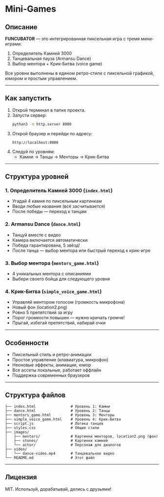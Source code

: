 # Mini-Games

## Описание

**FUNCUBATOR** — это интегрированная пиксельная игра с тремя мини-играми:
1. Определитель Камней 3000
2. Танцевальная пауза (Armansu Dance)
3. Выбор ментора + Крик-Битва (voice game)

Все уровни выполнены в едином ретро-стиле с пиксельной графикой, юмором и простым управлением.

---

## Как запустить

1. Открой терминал в папке проекта.
2. Запусти сервер:
   ```sh
   python3 -m http.server 8000
   ```
3. Открой браузер и перейди по адресу:
   ```
   http://localhost:8000
   ```
4. Следуй по уровням:
   - Камни → Танцы → Менторы → Крик-Битва

---

## Структура уровней

### 1. Определитель Камней 3000 (`index.html`)
- Угадай 4 камня по пиксельным картинкам
- Вводи любые названия (всё засчитывается)
- После победы — переход к танцам

### 2. Armansu Dance (`dance.html`)
- Танцуй вместе с видео
- Камера включается автоматически
- Победа гарантирована, 5 звёзд!
- После танца — выбор ментора или быстрый переход к крик-игре

### 3. Выбор ментора (`mentors_game.html`)
- 4 уникальных ментора с описаниями
- Выбери своего бойца для следующего уровня

### 4. Крик-Битва (`simple_voice_game.html`)
- Управляй ментором голосом (громкость микрофона)
- Новый фон (location2.png)
- Ровно 5 препятствий за игру
- Порог громкости повышен — нужно кричать громче!
- Прыгай, избегай препятствий, набирай очки

---

## Особенности
- Пиксельный стиль и ретро-анимации
- Простое управление (клавиатура, микрофон)
- Неоновые эффекты, анимации, юмор
- Все ассеты локальные, работает оффлайн
- Поддержка современных браузеров

---

## Структура файлов
```
├── index.html                # Уровень 1: Камни
├── dance.html                # Уровень 2: Танцы
├── mentors_game.html         # Уровень 3: Менторы
├── simple_voice_game.html    # Уровень 4: Крик-Битва
├── script.js                 # Логика танцев
├── styles.css                # Общие стили
├── images/
│   ├── mentors/              # Картинки менторов, location2.png (фон)
│   ├── stones/               # Картинки камней
│   └── actor/                # Персонаж для диалогов
├── video/
│   └── dance-video.mp4       # Танцевальное видео
└── README.md                 # Этот файл
```

---

## Лицензия

MIT. Используй, дорабатывай, делись с друзьями!
